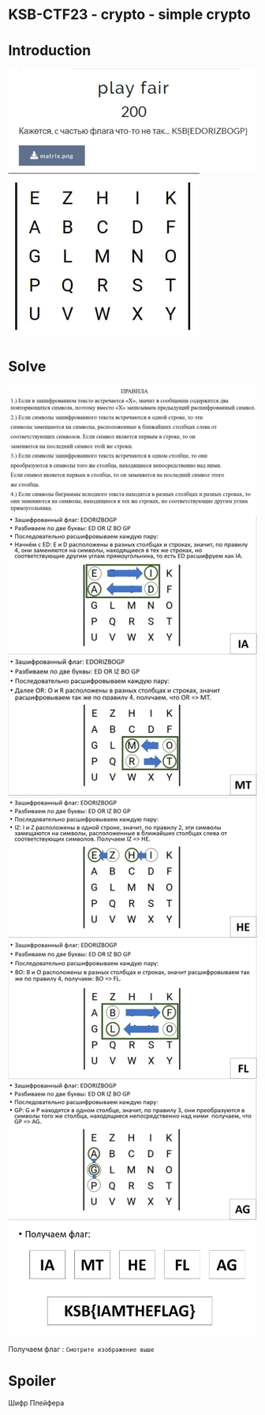 # KSB-CTF23 - crypto - simple crypto


# Introduction

![](../images/pl1.jpeg)
![](../images/pl2.jpeg)


# Solve

![](../images/play_fair0.jpeg)
![](../images/play_fair1.jpeg)
![](../images/play_fair2.jpeg)
![](../images/play_fair3.jpeg)
![](../images/play_fair4.jpeg)
![](../images/play_fair5.jpeg)
![](../images/play_fair6.jpeg)

Получаем флаг : `Смотрите изображение выше` 


# Spoiler

Шифр Плейфера